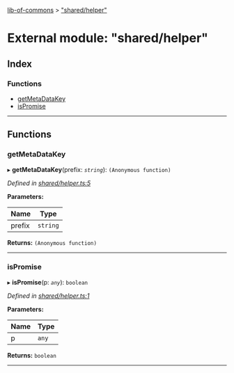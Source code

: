 [lib-of-commons](../README.md) > ["shared/helper"](../modules/_shared_helper_.md)

# External module: "shared/helper"

## Index

### Functions

* [getMetaDataKey](_shared_helper_.md#getmetadatakey)
* [isPromise](_shared_helper_.md#ispromise)

---

## Functions

<a id="getmetadatakey"></a>

###  getMetaDataKey

▸ **getMetaDataKey**(prefix: *`string`*): `(Anonymous function)`

*Defined in [shared/helper.ts:5](https://github.com/Templum/Project-Toolbox/blob/0839fcc/lib/shared/helper.ts#L5)*

**Parameters:**

| Name | Type |
| ------ | ------ |
| prefix | `string` |

**Returns:** `(Anonymous function)`

___
<a id="ispromise"></a>

###  isPromise

▸ **isPromise**(p: *`any`*): `boolean`

*Defined in [shared/helper.ts:1](https://github.com/Templum/Project-Toolbox/blob/0839fcc/lib/shared/helper.ts#L1)*

**Parameters:**

| Name | Type |
| ------ | ------ |
| p | `any` |

**Returns:** `boolean`

___

